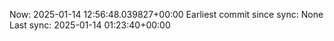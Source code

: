 Now: 2025-01-14 12:56:48.039827+00:00 Earliest commit since sync: None Last sync: 2025-01-14 01:23:40+00:00
